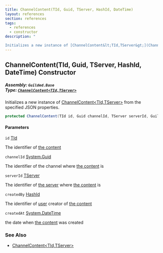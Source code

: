 ```yaml
---
title: ChannelContent(TId, Guid, TServer, HashId, DateTime)
layout: references
section: references
tags:
  - references
  - constructor
description: "

Initializes a new instance of [ChannelContent&lt;TId,TServer&gt;](ChannelContent_TId,TServer_ 'Guilded.Base.Content.ChannelContent<TId,TServer>') from the specified JSON properties."
---
```


## ChannelContent(TId, Guid, TServer, HashId, DateTime) Constructor
##### **Assembly:** `Guilded.Base`<br/>**Type:** [`ChannelContent<TId,TServer>`](ChannelContent_TId,TServer_ 'Guilded.Base.Content.ChannelContent<TId,TServer>')

Initializes a new instance of [ChannelContent&lt;TId,TServer&gt;](ChannelContent_TId,TServer_ 'Guilded.Base.Content.ChannelContent<TId,TServer>') from the specified JSON properties.

```csharp
protected ChannelContent(TId id, Guid channelId, TServer serverId, Guilded.Base.HashId createdBy, System.DateTime createdAt);
```
#### Parameters

<a name='Guilded.Base.Content.ChannelContent_TId,TServer_.ChannelContent(TId,Guid,TServer,Guilded.Base.HashId,System.DateTime).id'></a>

`id` [TId](ChannelContent_TId,TServer_#Guilded.Base.Content.ChannelContent_TId,TServer_.TId 'Guilded.Base.Content.ChannelContent<TId,TServer>.TId')

The identifier of [the content](ChannelContent_TId,TServer_ 'Guilded.Base.Content.ChannelContent<TId,TServer>')

<a name='Guilded.Base.Content.ChannelContent_TId,TServer_.ChannelContent(TId,Guid,TServer,Guilded.Base.HashId,System.DateTime).channelId'></a>

`channelId` [System.Guid](https://docs.microsoft.com/en-us/dotnet/api/System.Guid 'System.Guid')

The identifier of the channel where [the content](ChannelContent_TId,TServer_ 'Guilded.Base.Content.ChannelContent<TId,TServer>') is

<a name='Guilded.Base.Content.ChannelContent_TId,TServer_.ChannelContent(TId,Guid,TServer,Guilded.Base.HashId,System.DateTime).serverId'></a>

`serverId` [TServer](ChannelContent_TId,TServer_#Guilded.Base.Content.ChannelContent_TId,TServer_.TServer 'Guilded.Base.Content.ChannelContent<TId,TServer>.TServer')

The identifier of [the server](Server 'Guilded.Base.Servers.Server') where [the content](ChannelContent_TId,TServer_ 'Guilded.Base.Content.ChannelContent<TId,TServer>') is

<a name='Guilded.Base.Content.ChannelContent_TId,TServer_.ChannelContent(TId,Guid,TServer,Guilded.Base.HashId,System.DateTime).createdBy'></a>

`createdBy` [HashId](HashId 'Guilded.Base.HashId')

The identifier of [user](User 'Guilded.Base.Users.User') creator of [the content](ChannelContent_TId,TServer_ 'Guilded.Base.Content.ChannelContent<TId,TServer>')

<a name='Guilded.Base.Content.ChannelContent_TId,TServer_.ChannelContent(TId,Guid,TServer,Guilded.Base.HashId,System.DateTime).createdAt'></a>

`createdAt` [System.DateTime](https://docs.microsoft.com/en-us/dotnet/api/System.DateTime 'System.DateTime')

the date when [the content](ChannelContent_TId,TServer_ 'Guilded.Base.Content.ChannelContent<TId,TServer>') was created

### See Also
- [ChannelContent&lt;TId,TServer&gt;](ChannelContent_TId,TServer_ 'Guilded.Base.Content.ChannelContent<TId,TServer>')